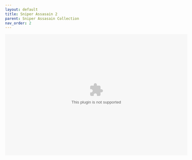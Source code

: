 ```yaml
---
layout: default
title: Sniper Assasain 2
parent: Sniper Assasain Collection
nav_order: 2
---
```


<script src="https://monkey3three.github.io/unblocked88.github.io/ruffle/ruffle-nightly-2022_11_08-web-selfhosted/ruffle.js"></script>
<object width="600" height="400">
<param name="movie" value="https://monkey3three.github.io/unblocked88.github.io/flash/flash game files/Sniper Assassin 2.swf ">
<embed src="https://monkey3three.github.io/unblocked88.github.io/flash/flash game files/Sniper Assassin 2.swf " width="600" height="400">
</embed>
</object>